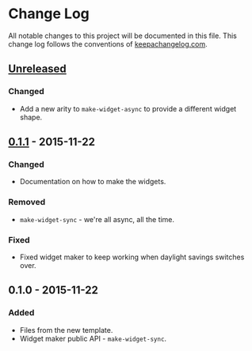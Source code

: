 # Change Log
All notable changes to this project will be documented in this file. This change log follows the conventions of [keepachangelog.com](http://keepachangelog.com/).

## [Unreleased][unreleased]
### Changed
- Add a new arity to `make-widget-async` to provide a different widget shape.

## [0.1.1] - 2015-11-22
### Changed
- Documentation on how to make the widgets.

### Removed
- `make-widget-sync` - we're all async, all the time.

### Fixed
- Fixed widget maker to keep working when daylight savings switches over.

## 0.1.0 - 2015-11-22
### Added
- Files from the new template.
- Widget maker public API - `make-widget-sync`.

[unreleased]: https://github.com/your-name/html-templating/compare/0.1.1...HEAD
[0.1.1]: https://github.com/your-name/html-templating/compare/0.1.0...0.1.1
